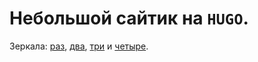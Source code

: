 # Небольшой сайтик на `HUGO`. </br>
Зеркала: [раз](//fruw.org), [два](//fruworg.neocities.org), [три](//fruworg.pages.dev) и [четыре](//fruworg.github.io).
